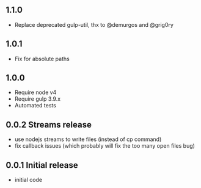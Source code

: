 ## 1.1.0

-   Replace deprecated gulp-util, thx to @demurgos and @grig0ry

## 1.0.1

-   Fix for absolute paths

## 1.0.0

-   Require node v4
-   Require gulp 3.9.x
-   Automated tests

## 0.0.2 Streams release

-   use nodejs streams to write files (instead of cp command)
-   fix callback issues (which probably will fix the too many open files bug)

## 0.0.1 Initial release

-   initial code
